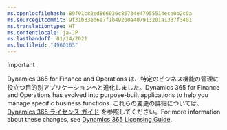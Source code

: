 ```yaml
---
ms.openlocfilehash: 89f91c82ed866026c86734e47955514ece0b2c0a
ms.sourcegitcommit: 9f31b33ed6e7f1b49200a407913201a1337f3401
ms.translationtype: HT
ms.contentlocale: ja-JP
ms.lasthandoff: 01/14/2021
ms.locfileid: "4960163"
---
```

> [!IMPORTANT]
> <span data-ttu-id="570e0-101">Dynamics 365 for Finance and Operations は、特定のビジネス機能の管理に役立つ目的別アプリケーションへと進化しました。</span><span class="sxs-lookup"><span data-stu-id="570e0-101">Dynamics 365 for Finance and Operations has evolved into purpose-built applications to help you manage specific business functions.</span></span> <span data-ttu-id="570e0-102">これらの変更の詳細については、[Dynamics 365 ライセンス ガイド](https://go.microsoft.com/fwlink/p/?LinkId=866544) を参照してください。</span><span class="sxs-lookup"><span data-stu-id="570e0-102">For more information about these changes, see [Dynamics 365 Licensing Guide](https://go.microsoft.com/fwlink/p/?LinkId=866544).</span></span>
 
